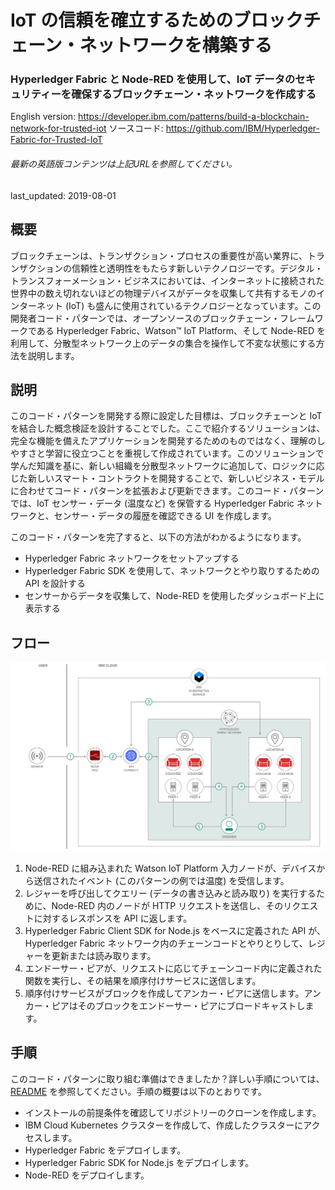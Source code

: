 # IoT の信頼を確立するためのブロックチェーン・ネットワークを構築する

### Hyperledger Fabric と Node-RED を使用して、IoT データのセキュリティーを確保するブロックチェーン・ネットワークを作成する

English version: https://developer.ibm.com/patterns/build-a-blockchain-network-for-trusted-iot
  ソースコード: https://github.com/IBM/Hyperledger-Fabric-for-Trusted-IoT

###### 最新の英語版コンテンツは上記URLを参照してください。
last_updated: 2019-08-01

 ## 概要

ブロックチェーンは、トランザクション・プロセスの重要性が高い業界に、トランザクションの信頼性と透明性をもたらす新しいテクノロジーです。デジタル・トランスフォーメーション・ビジネスにおいては、インターネットに接続された世界中の数え切れないほどの物理デバイスがデータを収集して共有するモノのインターネット (IoT) も盛んに使用されているテクノロジーとなっています。この開発者コード・パターンでは、オープンソースのブロックチェーン・フレームワークである Hyperledger Fabric、Watson&trade; IoT Platform、そして Node-RED を利用して、分散型ネットワーク上のデータの集合を操作して不変な状態にする方法を説明します。

## 説明

このコード・パターンを開発する際に設定した目標は、ブロックチェーンと IoT を結合した概念検証を設計することでした。ここで紹介するソリューションは、完全な機能を備えたアプリケーションを開発するためのものではなく、理解のしやすさと学習に役立つことを重視して作成されています。このソリューションで学んだ知識を基に、新しい組織を分散型ネットワークに追加して、ロジックに応じた新しいスマート・コントラクトを開発することで、新しいビジネス・モデルに合わせてコード・パターンを拡張および更新できます。このコード・パターンでは、IoT センサー・データ (温度など) を保管する Hyperledger Fabric ネットワークと、センサー・データの履歴を確認できる UI を作成します。

このコード・パターンを完了すると、以下の方法がわかるようになります。

* Hyperledger Fabric ネットワークをセットアップする
* Hyperledger Fabric SDK を使用して、ネットワークとやり取りするための API を設計する
* センサーからデータを収集して、Node-RED を使用したダッシュボード上に表示する

## フロー

![フロー](./images/flow.png)

1. Node-RED に組み込まれた Watson IoT Platform 入力ノードが、デバイスから送信されたイベント (このパターンの例では温度) を受信します。
1. レジャーを呼び出してクエリー (データの書き込みと読み取り) を実行するために、Node-RED 内のノードが HTTP リクエストを送信し、そのリクエストに対するレスポンスを API に返します。
1. Hyperledger Fabric Client SDK for Node.js をベースに定義された API が、Hyperledger Fabric ネットワーク内のチェーンコードとやりとりして、レジャーを更新または読み取ります。
1. エンドーサー・ピアが、リクエストに応じてチェーンコード内に定義された関数を実行し、その結果を順序付けサービスに送信します。
1. 順序付けサービスがブロックを作成してアンカー・ピアに送信します。アンカー・ピアはそのブロックをエンドーサー・ピアにブロードキャストします。

## 手順

このコード・パターンに取り組む準備はできましたか？詳しい手順については、[README](https://github.com/IBM/Hyperledger-Fabric-for-Trusted-IoT/blob/master/README.md) を参照してください。手順の概要は以下のとおりです。

* インストールの前提条件を確認してリポジトリーのクローンを作成します。
* IBM Cloud Kubernetes クラスターを作成して、作成したクラスターにアクセスします。
* Hyperledger Fabric をデプロイします。
* Hyperledger Fabric SDK for Node.js をデプロイします。
* Node-RED をデプロイします。
